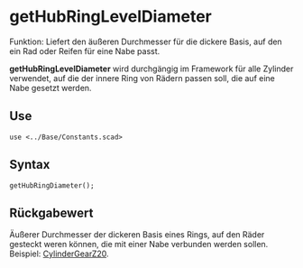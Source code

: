 # getHubRingLevelDiameter

Funktion: Liefert den äußeren Durchmesser für die dickere Basis, auf den ein Rad oder Reifen für eine Nabe passt.

__getHubRingLevelDiameter__ wird durchgängig im Framework für alle Zylinder verwendet, auf die der innere Ring von Rädern passen soll, die auf eine Nabe gesetzt werden.

## Use
```
use <../Base/Constants.scad>
```

## Syntax
```
getHubRingDiameter();
```

## Rückgabewert
Äußerer Durchmesser der dickeren Basis eines Rings, auf den Räder gesteckt weren können, die mit einer Nabe verbunden werden sollen. Beispiel: [CylinderGearZ20](../Elements/CylinderGearZ20.md).
